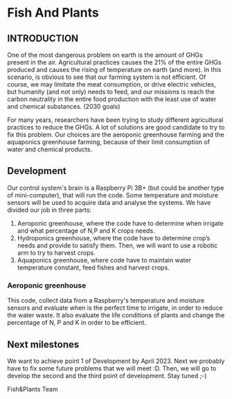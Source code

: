 # Fish And Plants

## INTRODUCTION

One of the most dangerous problem on earth is the amount of GHGs present in the air.
Agricultural practices causes the 21% of the entire GHGs produced and causes the rising of temperature on earth (and more).
In this scenario, is obvious to see that our farming system is not efficient.
Of course, we may limitate the meat consumption, or drive electric vehicles, but humanity (and not only) needs to feed,
and our missions is reach the carbon neutrality in the entire food production with the least use of water and chemical substances. (2030 goals)

For many years, researchers have been trying to study different agricultural practices to reduce the GHGs.
A lot of solutions are good candidate to try to fix this problem. Our choices are the aeroponic greenhouse farming and the aquaponics greenhouse farming,
because of their limit consumption of water and chemical products.

## Development

Our control system's brain is a Raspberry Pi 3B+ (but could be another type of mini-computer), that will run the code. Some temperature and moisture sensors will be used to acquire data and analyse the systems.
We have divided our job in three parts:

 1. Aeroponic greenhouse, where the code have to determine when irrigate and what percentage of N,P and K crops needs.
 2. Hydroponics greenhouse, where the code have to determine crop’s needs and provide to satisfy them. Then, we will want to use a robotic arm to try to harvest crops.
 3. Aquaponics greenhouse, where code have to maintain water temperature constant, feed fishes and harvest crops.

### Aeroponic greenhouse

This code, collect data from a Raspberry's temperature and moisture sensors and evaluate when is the perfect time to irrigate, in order to reduce the water waste. It also evaluate the life conditions of plants and change the percentage of N, P and K in order to be efficient.

## Next milestones

We want to achieve point 1 of Development by April 2023.
Next we probably have to fix some future problems that we will meet :D.
Then, we will go to develop the second and the third point of development.
Stay tuned ;-)

Fish&Plants Team
